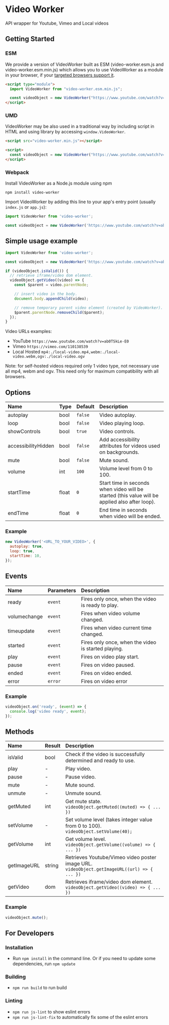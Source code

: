 # Video Worker

API wrapper for Youtube, Vimeo and Local videos

## Getting Started

### ESM

We provide a version of VideoWorker built as ESM (video-worker.esm.js and video-worker.esm.min.js) which allows you to use VideoWorker as a module in your browser, if your [targeted browsers support it](https://caniuse.com/es6-module).

```html
<script type="module">
  import VideoWorker from "video-worker.esm.min.js";

  const videoObject = new VideoWorker("https://www.youtube.com/watch?v=ab0TSkLe-E0");
</script>
```

### UMD

VideoWorker may be also used in a traditional way by including script in HTML and using library by accessing `window.VideoWorker`.

```html
<script src="video-worker.min.js"></script>

<script>
  const videoObject = new VideoWorker("https://www.youtube.com/watch?v=ab0TSkLe-E0");
</script>
```

### Webpack

Install VideoWorker as a Node.js module using npm

```
npm install video-worker
```

Import VideoWorker by adding this line to your app's entry point (usually `index.js` or `app.js`):

```javascript
import VideoWorker from 'video-worker';

const videoObject = new VideoWorker('https://www.youtube.com/watch?v=ab0TSkLe-E0');
```

## Simple usage example

```javascript
import VideoWorker from 'video-worker';

const videoObject = new VideoWorker('https://www.youtube.com/watch?v=ab0TSkLe-E0');

if (videoObject.isValid()) {
  // retrieve iframe/video dom element.
  videoObject.getVideo((video) => {
    const $parent = video.parentNode;

    // insert video in the body.
    document.body.appendChild(video);

    // remove temporary parent video element (created by VideoWorker).
    $parent.parentNode.removeChild($parent);
  });
}
```

Video URLs examples:

* YouTube `https://www.youtube.com/watch?v=ab0TSkLe-E0`
* Vimeo `https://vimeo.com/110138539`
* Local Hosted `mp4:./local-video.mp4,webm:./local-video.webm,ogv:./local-video.ogv`

Note: for self-hosted videos required only 1 video type, not necessary use all mp4, webm and ogv. This need only for maximum compatibility with all browsers.

## Options

Name | Type | Default | Description
:--- | :--- | :------ | :----------
autoplay | bool | `false` | Video autoplay.
loop | bool | `false` | Video playing loop.
showControls | bool | `true` | Video controls.
accessibilityHidden | bool | `false` | Add accessibility attributes for videos used on backgrounds.
mute | bool | `false` | Mute sound.
volume | int | `100` | Volume level from 0 to 100.
startTime | float | `0` | Start time in seconds when video will be started (this value will be applied also after loop).
endTime | float | `0` | End time in seconds when video will be ended.

### Example

```javascript
new VideoWorker('<URL_TO_YOUR_VIDEO>', {
  autoplay: true,
  loop: true,
  startTime: 10,
});
```

## Events

Name | Parameters | Description
:--- | :----- | :----------
ready | `event` | Fires only once, when the video is ready to play.
volumechange | `event` | Fires when video volume changed.
timeupdate | `event` | Fires when video current time changed.
started | `event` | Fires only once, when the video is started playing.
play | `event` | Fires on video play start.
pause | `event` | Fires on video paused.
ended | `event` | Fires on video ended.
error | `error` | Fires on video error

### Example

```javascript
videoObject.on('ready', (event) => {
  console.log('video ready', event);
});
```

## Methods

Name | Result | Description
:--- | :----- | :----------
isValid | bool | Check if the video is successfully determined and ready to use.
play | - | Play video.
pause | - | Pause video.
mute | - | Mute sound.
unmute | - | Unmute sound.
getMuted | int | Get mute state. `videoObject.getMuted((muted) => { ... })`
setVolume | - | Set volume level (takes integer value from 0 to 100). `videoObject.setVolume(40);`
getVolume | int | Get volume level. `videoObject.getVolume((volume) => { ... })`
getImageURL | string | Retrieves Youtube/Vimeo video poster image URL. `videoObject.getImageURL((url) => { ... })`
getVideo | dom | Retrieves iframe/video dom element. `videoObject.getVideo((video) => { ... })`

### Example

```javascript
videoObject.mute();
```

## For Developers

### Installation

* Run `npm install` in the command line. Or if you need to update some dependencies, run `npm update`

### Building

* `npm run build` to run build

### Linting

* `npm run js-lint` to show eslint errors
* `npm run js-lint-fix` to automatically fix some of the eslint errors
